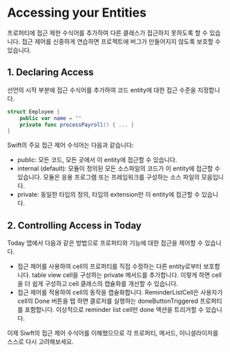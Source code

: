 # Accessing your Entities

프로퍼티에 접근 제한 수식어를 추가하여 다른 클래스가 접근하지 못하도록 할 수 있습니다. 접근 제어를 신중하게 연습하면 프로젝트에 버그가 만들어지지 않도록 보호할 수 있습니다.

## 1. Declaring Access

선언의 시작 부분에 접근 수식어를 추가하여 코드 entity에 대한 접근 수준을 지정합니다.

~~~swift
struct Employee {
    public var name = ""
    private func processPayroll() { ... }
}
~~~

Swift의 주요 접근 제어 수식어는 다음과 같습니다:

- public: 모든 코드, 모든 곳에서 이 entity에 접근할 수 있습니다.
- internal (default): 모듈이 정의된 모든 소스파일의 코드가 이 entity에 접근할 수 있습니다. 모듈은 응용 프로그램 또는 프레임워크를 구성하는 소스 파일의 모음입니다.
- private: 동일한 타입의 정의, 타입의 extension만 이 entity에 접근할 수 있습니다.

## 2. Controlling Access in Today 

Today 앱에서 다음과 같은 방법으로 프로퍼티와 기능에 대한 접근을 제어할 수 있습니다.

- 접근 제어를 사용하여 cell의 프로퍼티를 직접 수정하는 다른 entity로부터 보호합니다. table view cell을 구성하는 private 메서드를 추가합니다. 이렇게 하면 cell을 더 쉽게 구성하고 cell 클래스의 캡슐화를 개선할 수 있습니다.
- 접근 제어를 적용하여 cell의 동작을 캡슐화합니다. ReminderListCell은 사용자가 cell의 Done 버튼을 탭 하면 클로저를 실행하는 doneButtonTriggered 프로퍼티를 포함합니다. 이상적으로 reminder list cell만 done 액션을 트리거할 수 있습니다.

이제 Siwft의 접근 제어 수식어를 이해했으므로 각 프로퍼티, 메서드, 이니셜라이저를 스스로 다시 고려해보세요.
